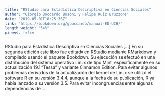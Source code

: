 ```yaml
---
title: "RStudio para Estadística Descriptiva en Ciencias Sociales"
author: "Giorgio Boccardo Bosoni y Felipe Ruiz Bruzzone"
date: "2019-05-02T18:25:36Z"
link: "https://bookdown.org/gboccardo/manual-ED-UCH/"
length_weight: "34%"
pinned: false
---
```


RStudio para Estadística Descriptiva en Ciencias Sociales [...] En su segunda edición este libro fue editado en RStudio mediante RMarkdown y compilado usando el paquete Bookdown. Su ejecución se efectuó en una distribución del sistema operativo Linux de tipo Mint, específicamente en su actualización 19.1 “Tessa” y variante Cinnamon Edition. Para evitar algunos problemas derivados de la actualización del kernel de Linux se utilizó el software R en su versión 3.4.4, aunque a la fecha de su publicación, R ya había lanzado a su versión 3.5. Para evitar incongruencias entre algunas dependencias de  ...
